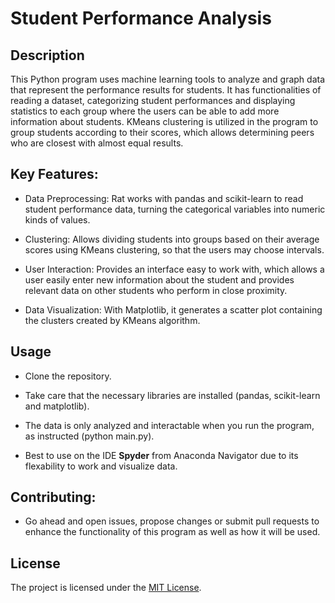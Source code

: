 # Student Performance Analysis

## Description

This Python program uses machine learning tools to analyze and graph data that represent the performance results for students. It has functionalities of reading a dataset, categorizing student performances and displaying statistics to each group where the users can be able to add more information about students. KMeans clustering is utilized in the program to group students according to their scores, which allows determining peers who are closest with almost equal results.

## Key Features:

  - Data Preprocessing: Rat works with pandas and scikit-learn to read student performance data, turning the categorical variables into numeric kinds of values.

  - Clustering: Allows dividing students into groups based on their average scores using KMeans clustering, so that the users may choose intervals.

  - User Interaction: Provides an interface easy to work with, which allows a user easily enter new information about the student and provides relevant data on other students who perform in close proximity.

  - Data Visualization: With Matplotlib, it generates a scatter plot containing the clusters created by KMeans algorithm.

## Usage

  - Clone the repository.

  - Take care that the necessary libraries are installed (pandas, scikit-learn and matplotlib).

  - The data is only analyzed and interactable when you run the program, as instructed (python main.py).

  - Best to use on the IDE **Spyder** from Anaconda Navigator due to its flexability to work and visualize data.

## Contributing:

  - Go ahead and open issues, propose changes or submit pull requests to enhance the functionality of this program as well as how it will be used.

## License
The project is licensed under the [MIT License](https://github.com/NikolaosGazis/Student-Perfomance-Model?tab=MIT-1-ov-file).
